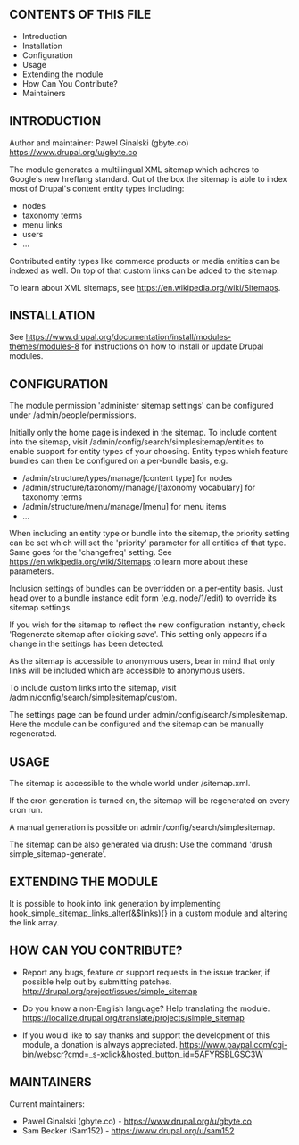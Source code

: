 CONTENTS OF THIS FILE
---------------------

 * Introduction
 * Installation
 * Configuration
 * Usage
 * Extending the module
 * How Can You Contribute?
 * Maintainers


INTRODUCTION
------------

Author and maintainer: Pawel Ginalski (gbyte.co) https://www.drupal.org/u/gbyte.co

The module generates a multilingual XML sitemap which adheres to Google's new
hreflang standard. Out of the box the sitemap is able to index most of Drupal's
content entity types including:

 * nodes
 * taxonomy terms
 * menu links
 * users
 * ...

Contributed entity types like commerce products or media entities can be indexed
as well. On top of that custom links can be added to the sitemap.

To learn about XML sitemaps, see https://en.wikipedia.org/wiki/Sitemaps.


INSTALLATION
------------

See https://www.drupal.org/documentation/install/modules-themes/modules-8
for instructions on how to install or update Drupal modules.


CONFIGURATION
-------------

The module permission 'administer sitemap settings' can be configured under
/admin/people/permissions.

Initially only the home page is indexed in the sitemap. To include content into
the sitemap, visit /admin/config/search/simplesitemap/entities to enable support
for entity types of your choosing. Entity types which feature bundles can then
be configured on a per-bundle basis, e.g.

 * /admin/structure/types/manage/[content type] for nodes
 * /admin/structure/taxonomy/manage/[taxonomy vocabulary] for taxonomy terms
 * /admin/structure/menu/manage/[menu] for menu items
 * ...

When including an entity type or bundle into the sitemap, the priority setting
can be set which will set the 'priority' parameter for all entities of that
type. Same goes for the 'changefreq' setting. See https://en.wikipedia.org/wiki/Sitemaps to learn more about these
parameters.

Inclusion settings of bundles can be overridden on a per-entity
basis. Just head over to a bundle instance edit form (e.g. node/1/edit) to
override its sitemap settings.

If you wish for the sitemap to reflect the new configuration instantly, check
'Regenerate sitemap after clicking save'. This setting only appears if a change
in the settings has been detected.

As the sitemap is accessible to anonymous users, bear in mind that only links
will be included which are accessible to anonymous users.

To include custom links into the sitemap, visit
/admin/config/search/simplesitemap/custom.

The settings page can be found under admin/config/search/simplesitemap.
Here the module can be configured and the sitemap can be manually regenerated.


USAGE
-----

The sitemap is accessible to the whole world under /sitemap.xml.

If the cron generation is turned on, the sitemap will be regenerated on every
cron run.

A manual generation is possible on admin/config/search/simplesitemap.

The sitemap can be also generated via drush: Use the command
'drush simple_sitemap-generate'.


EXTENDING THE MODULE
--------------------

It is possible to hook into link generation by implementing
hook_simple_sitemap_links_alter(&$links){} in a custom module and altering the
link array.


HOW CAN YOU CONTRIBUTE?
-----------------------

 * Report any bugs, feature or support requests in the issue tracker, if
   possible help out by submitting patches.
   http://drupal.org/project/issues/simple_sitemap

 * Do you know a non-English language? Help translating the module.
   https://localize.drupal.org/translate/projects/simple_sitemap

 * If you would like to say thanks and support the development of this module, a
   donation is always appreciated.
   https://www.paypal.com/cgi-bin/webscr?cmd=_s-xclick&hosted_button_id=5AFYRSBLGSC3W


MAINTAINERS
-----------

Current maintainers:
 * Pawel Ginalski (gbyte.co) - https://www.drupal.org/u/gbyte.co
 * Sam Becker (Sam152) - https://www.drupal.org/u/sam152
